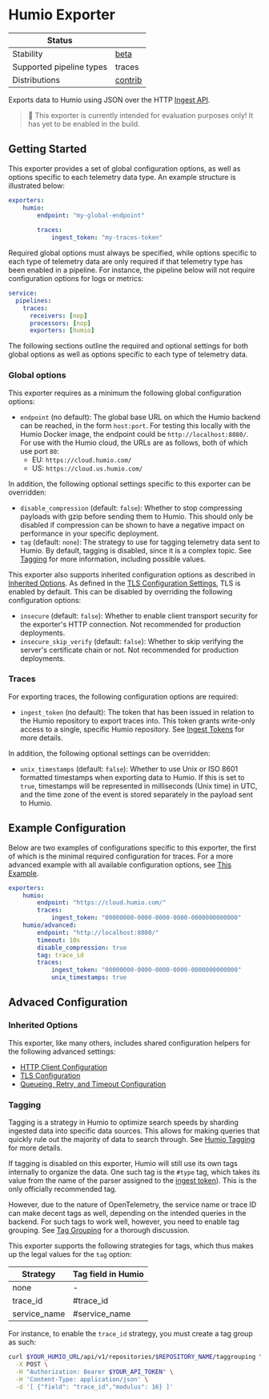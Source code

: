 # Humio Exporter

| Status                   |           |
| ------------------------ |-----------|
| Stability                | [beta]    |
| Supported pipeline types | traces    |
| Distributions            | [contrib] |

Exports data to Humio using JSON over the HTTP [Ingest API](https://docs.humio.com/reference/api/ingest/).

> :construction: This exporter is currently intended for evaluation purposes only! It has yet to be enabled in the build.

## Getting Started
This exporter provides a set of global configuration options, as well as options specific to each telemetry data type. An example structure is illustrated below:

```yaml
exporters:
    humio:
        endpoint: "my-global-endpoint"
        
        traces:
            ingest_token: "my-traces-token"
```

Required global options must always be specified, while options specific to each type of telemetry data are only required if that telemetry type has been enabled in a pipeline. For instance, the pipeline below will not require configuration options for logs or metrics:

```yaml
service:
  pipelines:
    traces:
      receivers: [nop]
      processors: [nop]
      exporters: [humio]
```

The following sections outline the required and optional settings for both global options as well as options specific to each type of telemetry data.

### Global options
This exporter requires as a minimum the following global configuration options:

- `endpoint` (no default): The global base URL on which the Humio backend can be reached, in the form `host:port`. For testing this locally with the Humio Docker image, the endpoint could be `http://localhost:8080/`. For use with the Humio cloud, the URLs are as follows, both of which use port `80`:
    - EU: `https://cloud.humio.com/`
    - US: `https://cloud.us.humio.com/`

In addition, the following optional settings specific to this exporter can be overridden:

- `disable_compression` (default: `false`): Whether to stop compressing payloads with gzip before sending them to Humio. This should only be disabled if compression can be shown to have a negative impact on performance in your specific deployment.
- `tag` (default: `none`): The strategy to use for tagging telemetry data sent to Humio. By default, tagging is disabled, since it is a complex topic. See [Tagging](#Tagging) for more information, including possible values.

This exporter also supports inherited configuration options as described in [Inherited Options](#Inherited-Options). As defined in the [TLS Configuration Settings](https://github.com/open-telemetry/opentelemetry-collector/blob/main/config/configtls/README.md#tls-configuration-settings), TLS is enabled by default. This can be disabled by overriding the following configuration options:

- `insecure` (default: `false`): Whether to enable client transport security for the exporter's HTTP connection. Not recommended for production deployments.
- `insecure_skip_verify` (default: `false`): Whether to skip verifying the server's certificate chain or not. Not recommended for production deployments.

### Traces
For exporting traces, the following configuration options are required:

- `ingest_token` (no default): The token that has been issued in relation to the Humio repository to export traces into. This token grants write-only access to a single, specific Humio repository. See [Ingest Tokens](https://docs.humio.com/docs/ingesting-data/ingest-tokens/) for more details.

In addition, the following optional settings can be overridden:

- `unix_timestamps` (default: `false`): Whether to use Unix or ISO 8601 formatted timestamps when exporting data to Humio. If this is set to `true`, timestamps will be represented in milliseconds (Unix time) in UTC, and the time zone of the event is stored separately in the payload sent to Humio.

## Example Configuration
Below are two examples of configurations specific to this exporter, the first of which is the minimal required configuration for traces. For a more advanced example with all available configuration options, see [This Example](testdata/config.yaml).

```yaml
exporters:
    humio:
        endpoint: "https://cloud.humio.com/"
        traces:
            ingest_token: "00000000-0000-0000-0000-0000000000000"
    humio/advanced:
        endpoint: "http://localhost:8080/"
        timeout: 10s
        disable_compression: true
        tag: trace_id
        traces:
            ingest_token: "00000000-0000-0000-0000-0000000000000"
            unix_timestamps: true
```

## Advaced Configuration
### Inherited Options
This exporter, like many others, includes shared configuration helpers for the following advanced settings:

- [HTTP Client Configuration](https://github.com/open-telemetry/opentelemetry-collector/tree/main/config/confighttp#client-configuration)
- [TLS Configuration](https://github.com/open-telemetry/opentelemetry-collector/blob/main/config/configtls/README.md#tls-configuration-settings)
- [Queueing, Retry, and Timeout Configuration](https://github.com/open-telemetry/opentelemetry-collector/blob/main/exporter/exporterhelper/README.md#configuration)

### Tagging
Tagging is a strategy in Humio to optimize search speeds by sharding ingested data into specific data sources. This allows for making queries that quickly rule out the majority of data to search through. See [Humio Tagging](https://docs.humio.com/docs/parsers/tagging/) for more details.

If tagging is disabled on this exporter, Humio will still use its own tags internally to organize the data. One such tag is the `#type` tag, which takes its value from the name of the parser assigned to the [ingest token](https://docs.humio.com/docs/ingesting-data/ingest-tokens/)). This is the only officially recommended tag.

However, due to the nature of OpenTelemetry, the service name or trace ID can make decent tags as well, depending on the intended queries in the backend. For such tags to work well, however, you need to enable tag grouping. See [Tag Grouping](https://docs.humio.com/reference/api/cluster-management-api/#setup-grouping-of-tags) for a thorough discussion.

This exporter supports the following strategies for tags, which thus makes up the legal values for the `tag` option:

| Strategy      | Tag field in Humio |
| ------------- | ------------------ |
| none          | -                  |
| trace_id      | #trace_id          |
| service_name  | #service_name      |

For instance, to enable the `trace_id` strategy, you must create a tag group as such:

```bash
curl $YOUR_HUMIO_URL/api/v1/repositories/$REPOSITORY_NAME/taggrouping \
  -X POST \
  -H "Authorization: Bearer $YOUR_API_TOKEN" \
  -H 'Content-Type: application/json' \
  -d '[ {"field": "trace_id","modulus": 16} ]'
```

[beta]:https://github.com/open-telemetry/opentelemetry-collector#beta
[contrib]:https://github.com/open-telemetry/opentelemetry-collector-releases/tree/main/distributions/otelcol-contrib
